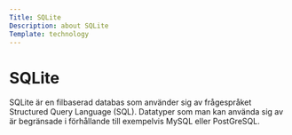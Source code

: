 ```yaml
---
Title: SQLite
Description: about SQLite
Template: technology
---
```


<div class="two-col-content">

<div markdown="1">

# SQLite

SQLite är en filbaserad databas som använder sig av frågespråket Structured Query Language (SQL). Datatyper som man kan använda sig av är begränsade i förhållande till exempelvis MySQL eller PostGreSQL.

</div>
</div>